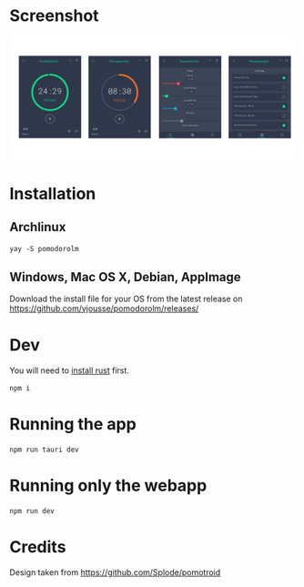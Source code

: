 # Screenshot

![Screenshot of the app](screenshot.png)

# Installation

## Archlinux

    yay -S pomodorolm

## Windows, Mac OS X, Debian, AppImage

Download the install file for your OS from the latest release on https://github.com/vjousse/pomodorolm/releases/

# Dev

You will need to [install rust](https://www.rust-lang.org/tools/install) first.

    npm i

# Running the app

    npm run tauri dev

# Running only the webapp

    npm run dev

# Credits

Design taken from https://github.com/Splode/pomotroid
